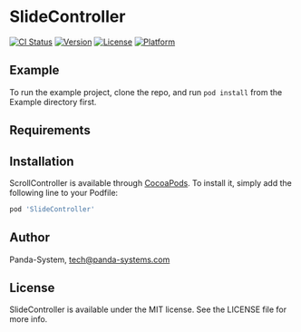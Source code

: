 # SlideController

[![CI Status](http://img.shields.io/travis/pknd/ScrollController.svg?style=flat)](https://travis-ci.org/pknd/ScrollController)
[![Version](https://img.shields.io/cocoapods/v/ScrollController.svg?style=flat)](http://cocoapods.org/pods/ScrollController)
[![License](https://img.shields.io/cocoapods/l/ScrollController.svg?style=flat)](http://cocoapods.org/pods/ScrollController)
[![Platform](https://img.shields.io/cocoapods/p/ScrollController.svg?style=flat)](http://cocoapods.org/pods/ScrollController)

## Example

To run the example project, clone the repo, and run `pod install` from the Example directory first.

## Requirements

## Installation

ScrollController is available through [CocoaPods](http://cocoapods.org). To install
it, simply add the following line to your Podfile:

```ruby
pod 'SlideController'
```

## Author

Panda-System, tech@panda-systems.com

## License

SlideController is available under the MIT license. See the LICENSE file for more info.
